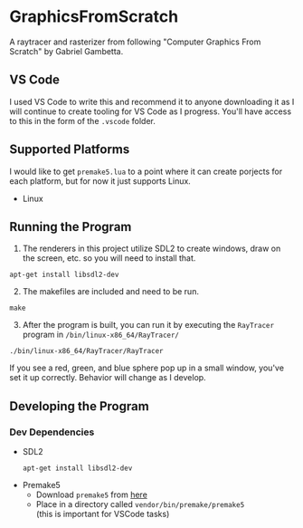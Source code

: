# GraphicsFromScratch
A raytracer and rasterizer from following "Computer Graphics From Scratch" by Gabriel Gambetta.

## VS Code
I used VS Code to write this and recommend it to anyone downloading it as I will continue to create tooling for VS Code as I progress.
You'll have access to this in the form of the `.vscode` folder.

## Supported Platforms
I would like to get `premake5.lua` to a point where it can create porjects for each platform, but for now it just supports Linux.
- Linux

## Running the Program
1. The renderers in this project utilize SDL2 to create windows, draw on the screen, etc. so you will need to install that.
```
apt-get install libsdl2-dev
```
2. The makefiles are included and need to be run.
```
make
```
3. After the program is built, you can run it by executing the `RayTracer` program in `/bin/linux-x86_64/RayTracer/`
```
./bin/linux-x86_64/RayTracer/RayTracer
```
If you see a red, green, and blue sphere pop up in a small window, you've set it up correctly.
Behavior will change as I develop.

## Developing the Program
### Dev Dependencies
- SDL2
  ```
  apt-get install libsdl2-dev
  ```
- Premake5
  - Download `premake5` from [here](https://premake.github.io/download)
  - Place in a directory called `vendor/bin/premake/premake5`  
  (this is important for VSCode tasks)